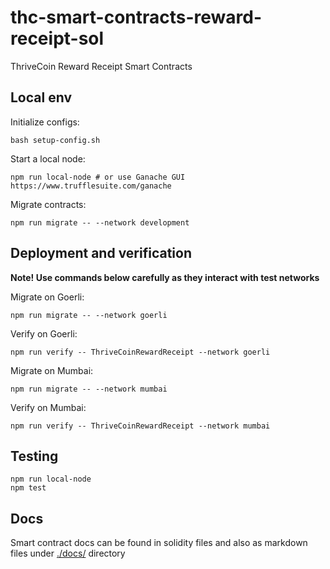 # thc-smart-contracts-reward-receipt-sol

ThriveCoin Reward Receipt Smart Contracts

## Local env

Initialize configs:
```
bash setup-config.sh
```

Start a local node:
```
npm run local-node # or use Ganache GUI https://www.trufflesuite.com/ganache
```

Migrate contracts:
```
npm run migrate -- --network development
```

## Deployment and verification

**Note! Use commands below carefully as they interact with test networks**

Migrate on Goerli:
```
npm run migrate -- --network goerli
```

Verify on Goerli:
```
npm run verify -- ThriveCoinRewardReceipt --network goerli
```

Migrate on Mumbai:
```
npm run migrate -- --network mumbai
```

Verify on Mumbai:
```
npm run verify -- ThriveCoinRewardReceipt --network mumbai
```

## Testing

```
npm run local-node
npm test
```

## Docs

Smart contract docs can be found in solidity files and also as markdown files
under [./docs/](./docs/) directory
